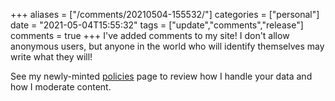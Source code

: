 +++
aliases = ["/comments/20210504-155532/"]
categories = ["personal"]
date = "2021-05-04T15:55:32"
tags = ["update","comments","release"]
comments = true
+++
I've added comments to my site! I don't allow anonymous users, but anyone in the world who will identify themselves may write what they will!

See my newly-minted [policies](https://alexbilson.dev/policies/) page to review how I handle your data and how I moderate content.

